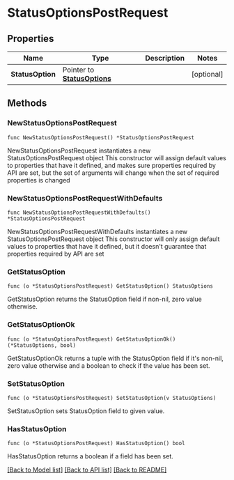 # StatusOptionsPostRequest

## Properties

Name | Type | Description | Notes
------------ | ------------- | ------------- | -------------
**StatusOption** | Pointer to [**StatusOptions**](StatusOptions.md) |  | [optional] 

## Methods

### NewStatusOptionsPostRequest

`func NewStatusOptionsPostRequest() *StatusOptionsPostRequest`

NewStatusOptionsPostRequest instantiates a new StatusOptionsPostRequest object
This constructor will assign default values to properties that have it defined,
and makes sure properties required by API are set, but the set of arguments
will change when the set of required properties is changed

### NewStatusOptionsPostRequestWithDefaults

`func NewStatusOptionsPostRequestWithDefaults() *StatusOptionsPostRequest`

NewStatusOptionsPostRequestWithDefaults instantiates a new StatusOptionsPostRequest object
This constructor will only assign default values to properties that have it defined,
but it doesn't guarantee that properties required by API are set

### GetStatusOption

`func (o *StatusOptionsPostRequest) GetStatusOption() StatusOptions`

GetStatusOption returns the StatusOption field if non-nil, zero value otherwise.

### GetStatusOptionOk

`func (o *StatusOptionsPostRequest) GetStatusOptionOk() (*StatusOptions, bool)`

GetStatusOptionOk returns a tuple with the StatusOption field if it's non-nil, zero value otherwise
and a boolean to check if the value has been set.

### SetStatusOption

`func (o *StatusOptionsPostRequest) SetStatusOption(v StatusOptions)`

SetStatusOption sets StatusOption field to given value.

### HasStatusOption

`func (o *StatusOptionsPostRequest) HasStatusOption() bool`

HasStatusOption returns a boolean if a field has been set.


[[Back to Model list]](../README.md#documentation-for-models) [[Back to API list]](../README.md#documentation-for-api-endpoints) [[Back to README]](../README.md)


